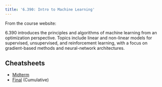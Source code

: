 ```yaml
---
title: '6.390: Intro to Machine Learning'
---
```


From the course website:

6.390 introduces the principles and algorithms of machine learning from an optimization perspective. Topics include linear and non-linear models for supervised, unsupervised, and reinforcement learning, with a focus on gradient-based methods and neural-network architectures.

## Cheatsheets
- [Midterm](https://docs.google.com/document/d/1uCIMbyBjZmyvLXssgdPKpi-7seIl04UEaS8vqOjgaYw/edit?usp=sharing)
- [Final](https://docs.google.com/document/d/1VpxNTL2JuwngAnypo--q8BJx5TRgRPEzfdcbf5pE_Ao/edit?usp=sharing) (Cumulative)
